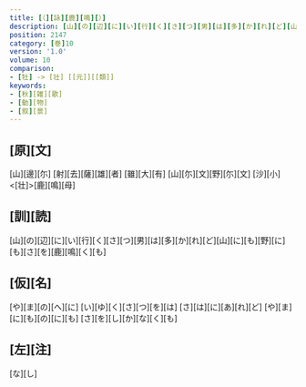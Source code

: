 ```yaml
---
title: [（][詠][鹿][鳴][）]
description: [山][の][辺][に][い][行][く][さ][つ][男][は][多][か][れ][ど][山][に][も][野][に][も][さ][を][鹿][鳴][く][も]
position: 2147
category: [巻]10
version: '1.0'
volume: 10
comparison:
- [牡] -> [壮] [[元]][[類]]
keywords:
- [秋][雑][歌]
- [動][物]
- [叙][景]
---
```


## [原][文]

[山][邊][尓] [射][去][薩][雄][者] [雖][大][有] [山][尓][文][野][尓][文] [沙][小]<[壮]>[鹿][鳴][母]

## [訓][読]

[山][の][辺][に][い][行][く][さ][つ][男][は][多][か][れ][ど][山][に][も][野][に][も][さ][を][鹿][鳴][く][も]

## [仮][名]

[や][ま][の][へ][に] [い][ゆ][く][さ][つ][を][は] [さ][は][に][あ][れ][ど] [や][ま][に][も][の][に][も] [さ][を][し][か][な][く][も]

## [左][注]

[な][し]
